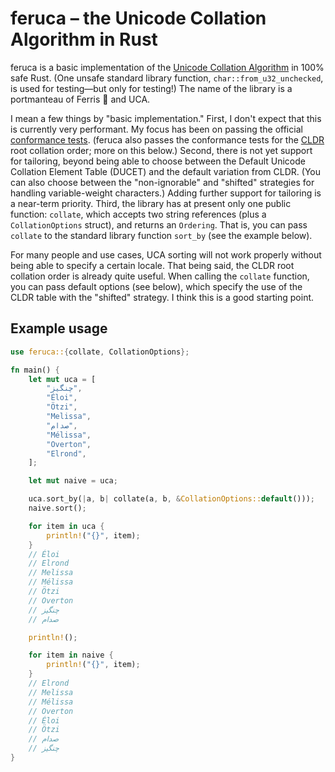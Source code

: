 # feruca – the Unicode Collation Algorithm in Rust

feruca is a basic implementation of the [Unicode Collation Algorithm](https://unicode.org/reports/tr10/) in 100% safe Rust. (One unsafe standard library function, `char::from_u32_unchecked`, is used for testing—but only for testing!) The name of the library is a portmanteau of Ferris 🦀 and UCA.

I mean a few things by "basic implementation." First, I don't expect that this is currently very performant. My focus has been on passing the official [conformance tests](https://www.unicode.org/Public/UCA/latest/CollationTest.html). (feruca also passes the conformance tests for the [CLDR](https://github.com/unicode-org/cldr) root collation order; more on this below.) Second, there is not yet support for tailoring, beyond being able to choose between the Default Unicode Collation Element Table (DUCET) and the default variation from CLDR. (You can also choose between the "non-ignorable" and "shifted" strategies for handling variable-weight characters.) Adding further support for tailoring is a near-term priority. Third, the library has at present only one public function: `collate`, which accepts two string references (plus a `CollationOptions` struct), and returns an `Ordering`. That is, you can pass `collate` to the standard library function `sort_by` (see the example below).

For many people and use cases, UCA sorting will not work properly without being able to specify a certain locale. That being said, the CLDR root collation order is already quite useful. When calling the `collate` function, you can pass default options (see below), which specify the use of the CLDR table with the "shifted" strategy. I think this is a good starting point.

## Example usage

```rust
use feruca::{collate, CollationOptions};

fn main() {
    let mut uca = [
        "چنگیز",
        "Éloi",
        "Ötzi",
        "Melissa",
        "صدام",
        "Mélissa",
        "Overton",
        "Elrond",
    ];

    let mut naive = uca;

    uca.sort_by(|a, b| collate(a, b, &CollationOptions::default()));
    naive.sort();

    for item in uca {
        println!("{}", item);
    }
    // Éloi
    // Elrond
    // Melissa
    // Mélissa
    // Ötzi
    // Overton
    // چنگیز
    // صدام

    println!();

    for item in naive {
        println!("{}", item);
    }
    // Elrond
    // Melissa
    // Mélissa
    // Overton
    // Éloi
    // Ötzi
    // صدام
    // چنگیز
}
```
